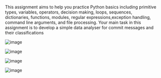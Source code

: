 This assignment aims to help you practice Python basics including primitive types, variables, operators, 
decision making, loops, sequences, dictionaries, functions, modules, regular expressions,exception
handling, command line arguments, and file processing. Your main task in this assignment is to develop
a simple data analyser for commit messages and their classifications

![image](https://github.com/AtaKaleli/-ADataAnalyserfortheClassificationCommitMessages/assets/158140699/5e1fd86c-0afb-4739-87ac-e469cf8e7e7a)


![image](https://github.com/AtaKaleli/-ADataAnalyserfortheClassificationCommitMessages/assets/158140699/44c7c580-dcb2-411d-8fc0-d7619dd09f99)



![image](https://github.com/AtaKaleli/-ADataAnalyserfortheClassificationCommitMessages/assets/158140699/95306c4b-1ee0-4bce-99bd-c73f52d68aaa)



![image](https://github.com/AtaKaleli/-ADataAnalyserfortheClassificationCommitMessages/assets/158140699/ad4c772f-41e5-4c53-a2e0-ee390b9e6669)
